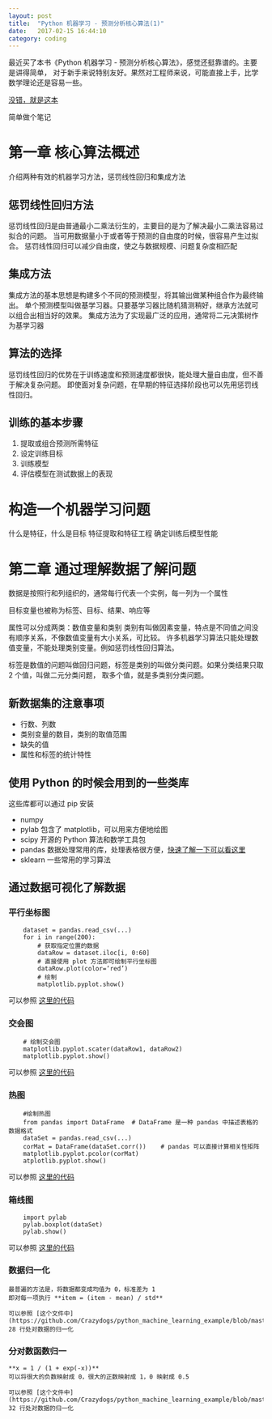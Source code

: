 ```yaml
---
layout: post
title:  "Python 机器学习 - 预测分析核心算法(1)"
date:   2017-02-15 16:44:10
category: coding
---
```


最近买了本书《Python 机器学习 - 预测分析核心算法》，感觉还挺靠谱的。主要是讲得简单，
对于新手来说特别友好。果然对工程师来说，可能直接上手，比学数学理论还是容易一些。

[没错，就是这本](https://item.jd.com/12020697.html)

简单做个笔记

# 第一章 核心算法概述
介绍两种有效的机器学习方法，惩罚线性回归和集成方法

## 惩罚线性回归方法
惩罚线性回归是由普通最小二乘法衍生的，主要目的是为了解决最小二乘法容易过拟合的问题。
当可用数据量小于或者等于预测的自由度的时候，很容易产生过拟合。
惩罚线性回归可以减少自由度，使之与数据规模、问题复杂度相匹配

## 集成方法
集成方法的基本思想是构建多个不同的预测模型，将其输出做某种组合作为最终输出。
单个预测模型叫做基学习器。只要基学习器比随机猜测稍好，继承方法就可以组合出相当好的效果。
集成方法为了实现最广泛的应用，通常将二元决策树作为基学习器

## 算法的选择
惩罚线性回归的优势在于训练速度和预测速度都很快，能处理大量自由度，但不善于解决复杂问题。
即使面对复杂问题，在早期的特征选择阶段也可以先用惩罚线性回归。

## 训练的基本步骤
1. 提取或组合预测所需特征
2. 设定训练目标
3. 训练模型
4. 评估模型在测试数据上的表现

# 构造一个机器学习问题
什么是特征，什么是目标
特征提取和特征工程
确定训练后模型性能

# 第二章 通过理解数据了解问题
数据是按照行和列组织的，通常每行代表一个实例，每一列为一个属性

目标变量也被称为标签、目标、结果、响应等

属性可以分成两类：数值变量和类别
类别有叫做因素变量，特点是不同值之间没有顺序关系，不像数值变量有大小关系，可比较。
许多机器学习算法只能处理数值变量，不能处理类别变量。例如惩罚线性回归算法。

标签是数值的问题叫做回归问题，标签是类别的叫做分类问题。如果分类结果只取 2 个值，叫做二元分类问题，
取多个值，就是多类别分类问题。

## 新数据集的注意事项
- 行数、列数
- 类别变量的数目，类别的取值范围
- 缺失的值
- 属性和标签的统计特性

## 使用 Python 的时候会用到的一些类库

这些库都可以通过 pip 安装
- numpy
- pylab 包含了 matplotlib，可以用来方便地绘图
- scipy 开源的 Python 算法和数学工具包
- pandas 数据处理常用的库，处理表格很方便，[快速了解一下可以看这里](http://www.cnblogs.com/chaosimple/p/4153083.html)
- sklearn 一些常用的学习算法

## 通过数据可视化了解数据
### 平行坐标图

````
    dataset = pandas.read_csv(...)
    for i in range(200):
        # 获取指定位置的数据
        dataRow = dataset.iloc[i, 0:60]
        # 直接使用 plot 方法即可绘制平行坐标图
        dataRow.plot(color=‘red’)
        # 绘制
        matplotlib.pyplot.show()
````

可以参照 [这里的代码](https://github.com/Crazydogs/python_machine_learning_example/blob/master/wine/parallelPlot.py)

### 交会图

````
    # 绘制交会图
    matplotlib.pyplot.scater(dataRow1, dataRow2)
    matplotlib.pyplot.show()
````

可以参照 [这里的代码](https://github.com/Crazydogs/python_machine_learning_example/blob/master/rock/corrPlot.py)

### 热图

````
    #绘制热图
    from pandas import DataFrame  # DataFrame 是一种 pandas 中描述表格的数据格式
    dataSet = pandas.read_csv(...)
    corMat = DataFrame(dataSet.corr())    # pandas 可以直接计算相关性矩阵
    matplotlib.pyplot.pcolor(corMat)
    atplotlib.pyplot.show()
````

可以参照 [这里的代码](https://github.com/Crazydogs/python_machine_learning_example/blob/master/rock/corrHeatMap.py)

### 箱线图
````
    import pylab
    pylab.boxplot(dataSet)
    pylab.show()
````

可以参照 [这里的代码](https://github.com/Crazydogs/python_machine_learning_example/blob/master/abalone/boxplot.py)

### 数据归一化
    最普遍的方法是，将数据都变成均值为 0，标准差为 1
    即对每一项执行 **item = (item - mean) / std**

    可以参照 [这个文件中](https://github.com/Crazydogs/python_machine_learning_example/blob/master/wine/parallelPlot.py) 
    28 行处对数据的归一化
### 分对数函数归一
    **x = 1 / (1 + exp(-x))**
    可以将很大的负数映射成 0，很大的正数映射成 1，0 映射成 0.5

    可以参照 [这个文件中](https://github.com/Crazydogs/python_machine_learning_example/blob/master/wine/parallelPlot.py) 
    32 行处对数据的归一化
